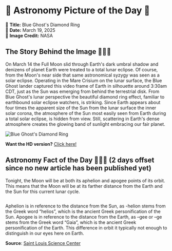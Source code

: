 # 🌌 Astronomy Picture of the Day 🌌
🔭 **Title:** Blue Ghost's Diamond Ring  
📅 **Date:** March 19, 2025  
📸 **Image Credit:** NASA  

## The Story Behind the Image 🧑‍🚀🔭
On March 14 the Full Moon slid through Earth's dark umbral shadow and denizens of planet Earth were treated to a total lunar eclipse. Of course, from the Moon's near side that same astronomical syzygy was seen as a solar eclipse. Operating in the Mare Crisium on the lunar surface, the Blue Ghost lander captured this video frame of Earth in silhouette around 3:30am CDT, just as the Sun was emerging from behind the terrestrial disk. From Blue Ghost's lunar perspective the beautiful diamond ring effect, familiar to earthbound solar eclipse watchers, is striking. Since Earth appears about four times the apparent size of the Sun from the lunar surface the inner solar corona, the atmosphere of the Sun most easily seen from Earth during a total solar eclipse, is hidden from view. Still, scattering in Earth's dense atmosphere creates the glowing band of sunlight embracing our fair planet.

![Blue Ghost's Diamond Ring](https://apod.nasa.gov/apod/image/2503/eclipse-shot-from-blue-ghost-crop1024.jpg)

**Want the HD version?** [Click here!](https://apod.nasa.gov/apod/image/2503/eclipse-shot-from-blue-ghost-mission-1.jpg)

## Astronomy Fact of the Day 👩‍🚀🚀 (2 days offset since no new article has been published yet)
<p>Tonight, the Moon will be at both its aphelion and apogee points of its orbit. This means that the Moon will be at its farther distance from the Earth and the Sun for this current lunar cycle.</p>
<p><img src="https://www.slsc.org/wp-content/uploads/2025/03/mar-17.jpg" alt=""/></p>
<p>Aphelion is in reference to the distance from the Sun, as -helion stems from the Greek word “helios”, which is the ancient Greek personification of the Sun. Apogee is in reference to the distance from the Earth, as –gee or –ge stems from the Greek word “Gaia”, which is the ancient Greek personification of the Earth. This difference in orbit it typically not enough to distinguish in our eyes here on Earth.</p>

**Source**: [Saint Louis Science Center](https://www.slsc.org/astronomy-fact-of-the-day-march-17-2025/)

